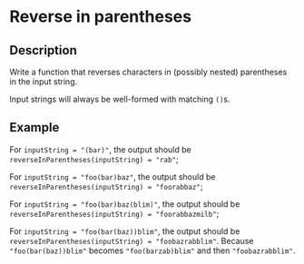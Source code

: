 # Reverse in parentheses

## Description

Write a function that reverses characters in (possibly nested) parentheses in the input string.

Input strings will always be well-formed with matching `()`s.

## Example

For `inputString = "(bar)"`, the output should be `reverseInParentheses(inputString) = "rab"`;

For `inputString = "foo(bar)baz"`, the output should be `reverseInParentheses(inputString) = "foorabbaz"`;

For `inputString = "foo(bar)baz(blim)"`, the output should be `reverseInParentheses(inputString) = "foorabbazmilb"`;

For `inputString = "foo(bar(baz))blim"`, the output should be `reverseInParentheses(inputString) = "foobazrabblim"`. Because `"foo(bar(baz))blim"` becomes `"foo(barzab)blim"` and then `"foobazrabblim"`.
